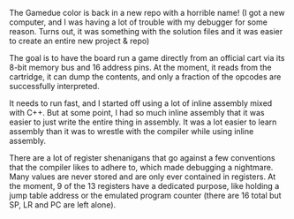 The Gamedue color is back in a new repo with a horrible name! (I got a new computer, and I was having a lot of trouble with my debugger for some reason. Turns out, it was something with the solution files and it was easier to create an entire new project & repo)

The goal is to have the board run a game directly from an official cart via its 8-bit memory bus and 16 address pins. At the moment, it reads from the cartridge, it can dump the contents, and only a fraction of the opcodes are successfully interpreted.

It needs to run fast, and I started off using a lot of inline assembly mixed with C++. But at some point, I had so much inline assembly that it was easier to just write the entire thing in assembly. It was a lot easier to learn assembly than it was to wrestle with the compiler while using inline assembly.

There are a lot of register shenanigans that go against a few conventions that the compiler likes to adhere to, which made debugging a nightmare. Many values are never stored and are only ever contained in registers. At the moment, 9 of the 13 registers have a dedicated purpose, like holding a jump table address or the emulated program counter (there are 16 total but SP, LR and PC are left alone).
